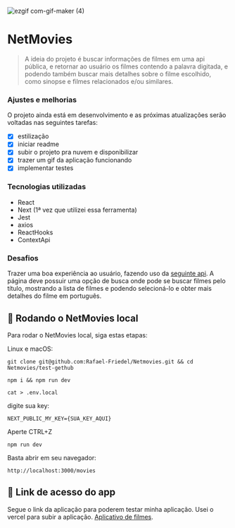 ![ezgif com-gif-maker (4)](https://user-images.githubusercontent.com/94491944/203108081-827a3385-4ea0-4834-98eb-573cc2a4164d.gif)


# NetMovies

> A ideia do projeto é buscar informações de filmes em uma api pública, e retornar ao usuário os filmes contendo a palavra digitada, e podendo também buscar mais detalhes sobre o filme escolhido, como sinopse e filmes relacionados e/ou similares.

### Ajustes e melhorias

O projeto ainda está em desenvolvimento e as próximas atualizações serão voltadas nas seguintes tarefas:

- [x] estilização
- [x] iniciar readme
- [x] subir o projeto pra nuvem e disponibilizar
- [x] trazer um gif da aplicação funcionando
- [x] implementar testes

### Tecnologias utilizadas

- React
- Next (1ª vez que utilizei essa ferramenta)
- Jest
- axios
- ReactHooks
- ContextApi


### Desafios

Trazer uma boa experiência ao usuário, fazendo uso da [seguinte api](https://developers.themoviedb.org/3/getting-started/introduction). A página deve possuir uma opção de busca onde pode se buscar filmes pelo título, mostrando a lista de filmes e podendo selecioná-lo e obter mais detalhes do filme em português.


## 🚀 Rodando o  NetMovies local

Para rodar o NetMovies local, siga estas etapas:

Linux e macOS:
```
git clone git@github.com:Rafael-Friedel/Netmovies.git && cd Netmovies/test-gethub
```

```
npm i && npm run dev
```

```
cat > .env.local 
```

digite sua key:
```
NEXT_PUBLIC_MY_KEY={SUA_KEY_AQUI}
```

Aperte CTRL+Z 

```
npm run dev
```

Basta abrir em seu navegador:

```
http://localhost:3000/movies
```

## 🚀 Link de acesso do app

Segue o link da aplicação para poderem testar minha aplicação. Usei o vercel para subir a aplicação. [Aplicativo de filmes](https://netmovies-khaki.vercel.app/).



